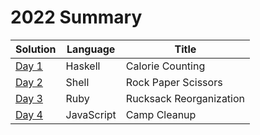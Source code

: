 # 2022 Summary

| Solution                     | Language   | Title                   |
| ---------------------------- | ---------- | ----------------------- |
| [Day 1](../2022/day_01.hs)   | Haskell    | Calorie Counting        |
| [Day 2](../2022/day_02.sh)   | Shell      | Rock Paper Scissors     |
| [Day 3](../2022/day_03.sh)   | Ruby       | Rucksack Reorganization |
| [Day 4](../2022/day_04.sh)   | JavaScript | Camp Cleanup            |
